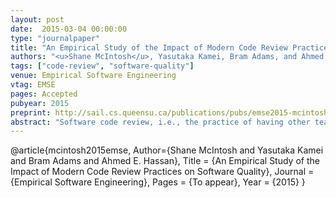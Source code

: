 ```yaml
---
layout: post
date:  2015-03-04 00:00:00
type: "journalpaper"
title: "An Empirical Study of the Impact of Modern Code Review Practices on Software Quality"
authors: "<u>Shane McIntosh</u>, Yasutaka Kamei, Bram Adams, and Ahmed E. Hassan"
tags: ["code-review", "software-quality"]
venue: Empirical Software Engineering
vtag: EMSE
pages: Accepted
pubyear: 2015
preprint: http://sail.cs.queensu.ca/publications/pubs/emse2015-mcintosh.pdf
abstract: "Software code review, i.e., the practice of having other team members critique changes to a software system, is a well-established best practice in both open source and proprietary software domains. Prior work has shown that formal code inspections tend to improve the quality of delivered software. However, the formal code inspection process mandates strict review criteria (e.g., in-person meetings and reviewer checklists) to ensure a base level of review quality, while the modern, lightweight code reviewing process does not. Although recent work explores the modern code review process, little is known about the relationship between modern code review practices and long-term software quality. Hence, in this paper, we study the relationship between post-release defects (a popular proxy for long-term software quality) and: (1) code review coverage, i.e., the proportion of changes that have been code reviewed, (2) code review participation, i.e., the degree of reviewer involvement in the code review process, and (3) code reviewer expertise, i.e., the level of domain-specific expertise of the code reviewers. Through a case study of the Qt, VTK, and ITK projects, we find that code review coverage, participation, and expertise share a significant link with software quality. Hence, our results empirically confirm the intuition that poorly-reviewed code has a negative impact on software quality in large systems using modern reviewing tools."
---
```

@article{mcintosh2015emse,
	Author={Shane McIntosh and Yasutaka Kamei and Bram Adams and Ahmed E. Hassan},
	Title = {An Empirical Study of the Impact of Modern Code Review Practices on Software Quality},
	Journal = {Empirical Software Engineering},
	Pages = {To appear},
	Year = {2015}
}
